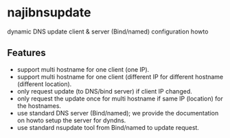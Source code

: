 # najibnsupdate

dynamic DNS update client & server (Bind/named) configuration howto

## Features

* support multi hostname for one client (one IP).
* support multi hostname for one client (different IP for different hostname (different location).
* only request update (to DNS/bind server) if client IP changed.
* only request the update once for multi hostname if same IP (location) for the hostnames.
* use standard DNS server (Bind/named); we provide the documentation on howto setup the server for dyndns.
* use standard nsupdate tool from Bind/named to update request.

